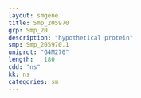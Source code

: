 ```yaml
---
layout: smgene
title: Smp_205970
grp: Smp_20
description: "hypothetical protein"
smp: Smp_205970.1
uniprot: "G4M270"
length:   180
cdd: "ns"
kk: ns
categories: sm
---
```

